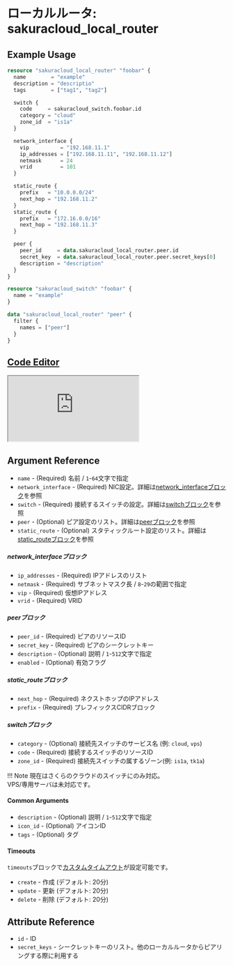 # ローカルルータ: sakuracloud_local_router

## Example Usage

```tf
resource "sakuracloud_local_router" "foobar" {
  name        = "example"
  description = "descriptio"
  tags        = ["tag1", "tag2"]

  switch {
    code     = sakuracloud_switch.foobar.id
    category = "cloud"
    zone_id  = "is1a"
  }

  network_interface {
    vip          = "192.168.11.1"
    ip_addresses = ["192.168.11.11", "192.168.11.12"]
    netmask      = 24
    vrid         = 101
  }

  static_route {
    prefix   = "10.0.0.0/24"
    next_hop = "192.168.11.2"
  }
  static_route {
    prefix   = "172.16.0.0/16"
    next_hop = "192.168.11.3"
  }

  peer {
    peer_id     = data.sakuracloud_local_router.peer.id
    secret_key  = data.sakuracloud_local_router.peer.secret_keys[0]
    description = "description"
  }
}

resource "sakuracloud_switch" "foobar" {
  name = "example"
}

data "sakuracloud_local_router" "peer" {
  filter {
    names = ["peer"]
  }
}

```

<div class="editor">

<h2><a href="https://zouen-alpha.usacloud.jp/#resource/local_router" target="_blank" rel="noopener noreferrer">Code Editor</a></h2>

<iframe src="https://zouen-alpha.usacloud.jp/#resource/local_router"></iframe>

</div>

## Argument Reference

* `name` - (Required) 名前 / `1`-`64`文字で指定
* `network_interface` - (Required) NIC設定。詳細は[network_interfaceブロック](#network_interface)を参照
* `switch` - (Required) 接続するスイッチの設定。詳細は[switchブロック](#switch)を参照
* `peer` - (Optional) ピア設定のリスト。詳細は[peerブロック](#peer)を参照
* `static_route` - (Optional) スタティックルート設定のリスト。詳細は[static_routeブロック](#static_route)を参照

##### network_interfaceブロック

* `ip_addresses` - (Required) IPアドレスのリスト
* `netmask` - (Required) サブネットマスク長 / `8`-`29`の範囲で指定
* `vip` - (Required) 仮想IPアドレス
* `vrid` - (Required) VRID

##### peerブロック

* `peer_id` - (Required) ピアのリソースID
* `secret_key` - (Required) ピアのシークレットキー
* `description` - (Optional) 説明 / `1`-`512`文字で指定
* `enabled` - (Optional) 有効フラグ

##### static_routeブロック

* `next_hop` - (Required) ネクストホップのIPアドレス
* `prefix` - (Required) プレフィックスCIDRブロック

##### switchブロック

* `category` - (Optional) 接続先スイッチのサービス名 (例: `cloud`, `vps`)
* `code` - (Required) 接続するスイッチのリソースID
* `zone_id` - (Required) 接続先スイッチの属するゾーン(例: `is1a`, `tk1a`)

!!! Note
    現在はさくらのクラウドのスイッチにのみ対応。  
    VPS/専用サーバは未対応です。  

#### Common Arguments

* `description` - (Optional) 説明 / `1`-`512`文字で指定
* `icon_id` - (Optional) アイコンID
* `tags` - (Optional) タグ

#### Timeouts

`timeouts`ブロックで[カスタムタイムアウト](https://www.terraform.io/docs/configuration/resources.html#operation-timeouts)が設定可能です。  

* `create` - 作成 (デフォルト: 20分)
* `update` - 更新 (デフォルト: 20分)
* `delete` - 削除 (デフォルト: 20分)

## Attribute Reference

* `id` - ID
* `secret_keys` - シークレットキーのリスト。他のローカルルータからピアリングする際に利用する

